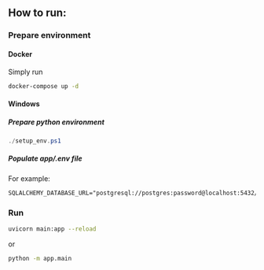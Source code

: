 ## How to run:
### Prepare environment
#### Docker
Simply run
```bash
docker-compose up -d
```
#### Windows
##### Prepare python environment
```powershell
./setup_env.ps1
```

##### Populate app/.env file
For example:
```shell
SQLALCHEMY_DATABASE_URL="postgresql://postgres:password@localhost:5432/laserchess"
```

### Run
```bash
uvicorn main:app --reload
```

or

```bash
python -m app.main
```

